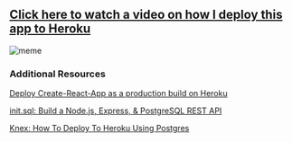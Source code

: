 ## [Click here to watch a video on how I deploy this app to Heroku](https://youtu.be/pw2ponzsHNY)

![meme](https://i.imgflip.com/5b3cw0.jpg)

### Additional Resources
[Deploy Create-React-App as a production build on Heroku](https://medium.com/@eddgr/deploy-create-react-app-as-a-production-build-on-heroku-3a4965843929)

[init.sql: Build a Node.js, Express, & PostgreSQL REST API](https://www.taniarascia.com/node-express-postgresql-heroku/)

[Knex: How To Deploy To Heroku Using Postgres](https://dev.to/sandravaphilips/how-to-deploy-to-heroku-using-postgres-2i2p)


